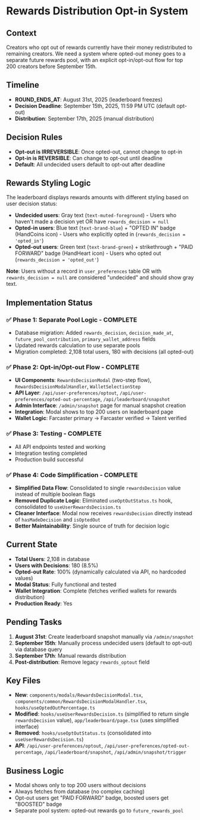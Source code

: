 # Rewards Distribution Opt-in System

## Context
Creators who opt out of rewards currently have their money redistributed to remaining creators. We need a system where opted-out money goes to a separate future rewards pool, with an explicit opt-in/opt-out flow for top 200 creators before September 15th.

## Timeline
- **ROUND_ENDS_AT**: August 31st, 2025 (leaderboard freezes)
- **Decision Deadline**: September 15th, 2025, 11:59 PM UTC (default opt-out)
- **Distribution**: September 17th, 2025 (manual distribution)

## Decision Rules
- **Opt-out is IRREVERSIBLE**: Once opted-out, cannot change to opt-in
- **Opt-in is REVERSIBLE**: Can change to opt-out until deadline
- **Default**: All undecided users default to opt-out after deadline

## Rewards Styling Logic
The leaderboard displays rewards amounts with different styling based on user decision status:

- **Undecided users**: Gray text (`text-muted-foreground`) - Users who haven't made a decision yet OR have `rewards_decision = null`
- **Opted-in users**: Blue text (`text-brand-blue`) + "OPTED IN" badge (HandCoins icon) - Users who explicitly opted in (`rewards_decision = 'opted_in'`)
- **Opted-out users**: Green text (`text-brand-green`) + strikethrough + "PAID FORWARD" badge (HandHeart icon) - Users who opted out (`rewards_decision = 'opted_out'`)

**Note**: Users without a record in `user_preferences` table OR with `rewards_decision = null` are considered "undecided" and should show gray text.

## Implementation Status

### ✅ Phase 1: Separate Pool Logic - COMPLETE
- Database migration: Added `rewards_decision`, `decision_made_at`, `future_pool_contribution`, `primary_wallet_address` fields
- Updated rewards calculation to use separate pools
- Migration completed: 2,108 total users, 180 with decisions (all opted-out)

### ✅ Phase 2: Opt-in/Opt-out Flow - COMPLETE
- **UI Components**: `RewardsDecisionModal` (two-step flow), `RewardsDecisionModalHandler`, `WalletSelectionStep`
- **API Layer**: `/api/user-preferences/optout`, `/api/user-preferences/opted-out-percentage`, `/api/leaderboard/snapshot`
- **Admin Interface**: `/admin/snapshot` page for manual snapshot creation
- **Integration**: Modal shows to top 200 users on leaderboard page
- **Wallet Logic**: Farcaster primary → Farcaster verified → Talent verified

### ✅ Phase 3: Testing - COMPLETE
- All API endpoints tested and working
- Integration testing completed
- Production build successful

### ✅ Phase 4: Code Simplification - COMPLETE
- **Simplified Data Flow**: Consolidated to single `rewardsDecision` value instead of multiple boolean flags
- **Removed Duplicate Logic**: Eliminated `useOptOutStatus.ts` hook, consolidated to `useUserRewardsDecision.ts`
- **Cleaner Interface**: Modal now receives `rewardsDecision` directly instead of `hasMadeDecision` and `isOptedOut`
- **Better Maintainability**: Single source of truth for decision logic

## Current State
- **Total Users**: 2,108 in database
- **Users with Decisions**: 180 (8.5%)
- **Opted-out Rate**: 100% (dynamically calculated via API, no hardcoded values)
- **Modal Status**: Fully functional and tested
- **Wallet Integration**: Complete (fetches verified wallets for rewards distribution)
- **Production Ready**: Yes

## Pending Tasks
1. **August 31st**: Create leaderboard snapshot manually via `/admin/snapshot`
2. **September 15th**: Manually process undecided users (default to opt-out) via database query
3. **September 17th**: Manual rewards distribution
4. **Post-distribution**: Remove legacy `rewards_optout` field

## Key Files
- **New**: `components/modals/RewardsDecisionModal.tsx`, `components/common/RewardsDecisionModalHandler.tsx`, `hooks/useOptedOutPercentage.ts`
- **Modified**: `hooks/useUserRewardsDecision.ts` (simplified to return single `rewardsDecision` value), `app/leaderboard/page.tsx` (uses simplified interface)
- **Removed**: `hooks/useOptOutStatus.ts` (consolidated into `useUserRewardsDecision.ts`)
- **API**: `/api/user-preferences/optout`, `/api/user-preferences/opted-out-percentage`, `/api/leaderboard/snapshot`, `/api/admin/snapshot/trigger`

## Business Logic
- Modal shows only to top 200 users without decisions
- Always fetches from database (no complex caching)
- Opt-out users get "PAID FORWARD" badge, boosted users get "BOOSTED" badge
- Separate pool system: opted-out rewards go to `future_rewards_pool`
